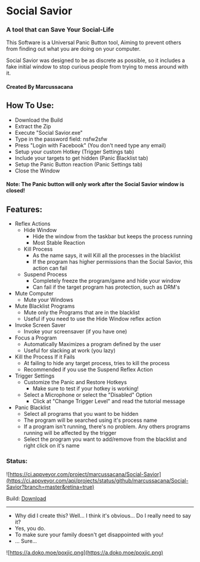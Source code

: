 # Social Savior
### A tool that can Save Your Social-Life

This Software is a Universal Panic Button tool, Aiming to prevent others from finding out what you are doing on your computer.

Social Savior was designed to be as discrete as possible, so it includes a fake initial window to stop curious people from trying to mess around with it.

#### Created By Marcussacana


## How To Use:
- Download the Build
- Extract the Zip
- Execute "Social Savior.exe"
- Type in the password field: nsfw2sfw
- Press "Login with Facebook" (You don't need type any email)
- Setup your custom Hotkey (Trigger Settings tab)
- Include your targets to get hidden (Panic Blacklist tab)
- Setup the Panic Button reaction (Panic Settings tab)
- Close the Window
#### Note: The Panic button will only work after the Social Savior window is closed!

## Features:
- Reflex Actions
	- Hide Window
		- Hide the window from the taskbar but keeps the process running
		- Most Stable Reaction
	- Kill Process
		- As the name says, it will Kill all the processes in the blacklist
		- If the program has higher permissions than the Social Savior, this action can fail
	- Suspend Process
		- Completely freeze the program/game and hide your window
		- Can fail if the target program has protection, such as DRM's
- Mute Computer
	- Mute your Windows
- Mute Blacklist Programs
	- Mute only the Programs that are in the blacklist
	- Useful if you need to use the Hide Window reflex action
- Invoke Screen Saver
	- Invoke your screensaver (if you have one)
- Focus a Program
	- Automatically Maximizes a program defined by the user
	- Useful for slacking at work (you lazy)
- Kill the Process If it Fails
	- At failing to hide any target process, tries to kill the process
	- Recommended if you use the Suspend Reflex Action
- Trigger Settings
	- Customize the Panic and Restore Hotkeys
		- Make sure to test if your hotkey is working!
	- Select a Microphone or select the "Disabled" Option
		- Click at "Change Trigger Level" and read the tutorial message		
- Panic Blacklist
	- Select all programs that you want to be hidden
	- The program will be searched using it's process name
	- If a program isn't running, there's no problem. Any others programs running will be affected by the trigger
	- Select the program you want to add/remove from the blacklist and right click on it's name

### Status:
![https://ci.appveyor.com/project/marcussacana/Social-Savior](https://ci.appveyor.com/api/projects/status/github/marcussacana/Social-Savior?branch=master&retina=true)


Build: [Download](https://ci.appveyor.com/api/projects/marcussacana/social-savior/artifacts/Social%20Savior/bin/Social%20Savior.zip)

-----------
- Why did I create this? Well... I think it's obvious... Do I really need to say it?
- Yes, you do.
- To make sure your family doesn't get disappointed with you!
- ... Sure...

![https://a.doko.moe/poxjic.png](https://a.doko.moe/poxjic.png)
